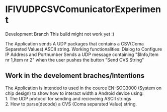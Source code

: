 IFIVUDPCSVComunicatorExperiment
===============================

Development Branch
This build might not work yet :)

The Application sends A UDP packages that contains a CSV(Coma Separeted Values) ASCII string.
Working functionalities:
    Dialog to Configure IP Address and Portnumber
    Sends a UDP message containing "$Info,Item nr 1,Item nr 2" when the user pushes the button "Send CVS String"


Work in the develoment braches/Intentions
--------------------------
The Application is intended to used in the cource EN-SOC3000 (System on chip design) to show how to interact
 width a Android device using:<br>
     1. The UDP protocol for sending and recieveing ASCII strings<br>
     2. How to parse(decode) a CVS (Coma separated Value) string.<br>

